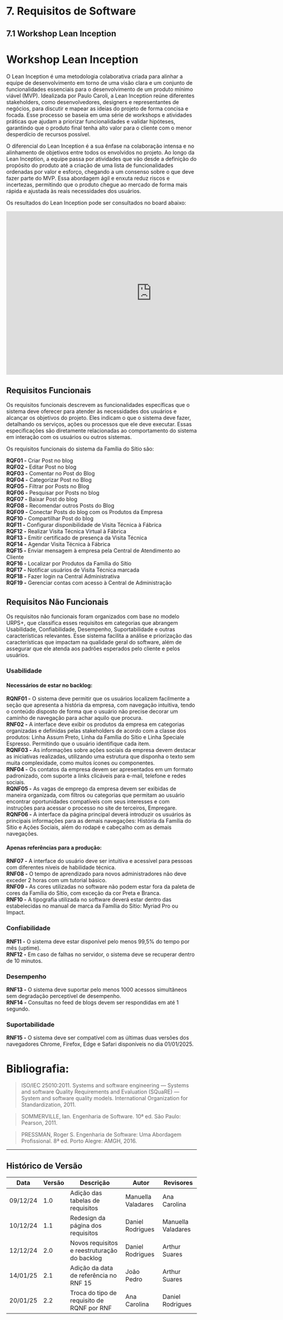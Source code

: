 # 7. Requisitos de Software

## 7.1 Workshop Lean Inception

# Workshop Lean Inception

O Lean Inception é uma metodologia colaborativa criada para alinhar a equipe de desenvolvimento em torno de uma visão clara e um conjunto de funcionalidades essenciais para o desenvolvimento de um produto mínimo viável (MVP). Idealizada por Paulo Caroli, a Lean Inception reúne diferentes stakeholders, como desenvolvedores, designers e representantes de negócios, para discutir e mapear as ideias do projeto de forma concisa e focada. Esse processo se baseia em uma série de workshops e atividades práticas que ajudam a priorizar funcionalidades e validar hipóteses, garantindo que o produto final tenha alto valor para o cliente com o menor desperdício de recursos possível.

O diferencial do Lean Inception é a sua ênfase na colaboração intensa e no alinhamento de objetivos entre todos os envolvidos no projeto. Ao longo da Lean Inception, a equipe passa por atividades que vão desde a definição do propósito do produto até a criação de uma lista de funcionalidades ordenadas por valor e esforço, chegando a um consenso sobre o que deve fazer parte do MVP. Essa abordagem ágil e enxuta reduz riscos e incertezas, permitindo que o produto chegue ao mercado de forma mais rápida e ajustada às reais necessidades dos usuários.

Os resultados do Lean Inception pode ser consultados no board abaixo:

<iframe width="768" height="432" src="https://miro.com/app/live-embed/uXjVLJUh_Eo=/?moveToViewport=-6919,-1897,12879,5798&embedId=144438836556" frameborder="0" scrolling="no" allow="fullscreen; clipboard-read; clipboard-write" allowfullscreen></iframe>

<br>

## Requisitos Funcionais

Os requisitos funcionais descrevem as funcionalidades específicas que o sistema deve oferecer para atender às necessidades dos usuários e alcançar os objetivos do projeto. Eles indicam o que o sistema deve fazer, detalhando os serviços, ações ou processos que ele deve executar. Essas especificações são diretamente relacionadas ao comportamento do sistema em interação com os usuários ou outros sistemas.

Os requisitos funcionais do sistema da Família do Sítio são:

**RQF01 -** Criar Post no blog <br>
**RQF02 -** Editar Post no blog <br>
**RQF03 -** Comentar no Post do Blog <br>
**RQF04 -** Categorizar Post no Blog <br>
**RQF05 -** Filtrar por Posts no Blog <br>
**RQF06 -** Pesquisar por Posts no blog <br>
**RQF07 -** Baixar Post do blog <br>
**RQF08 -** Recomendar outros Posts do Blog <br>
**RQF09 -** Conectar Posts do blog com os Produtos da Empresa <br>
**RQF10 -** Compartilhar Post do blog <br>
**RQF11 -** Configurar disponibilidade de Visita Técnica à Fábrica<br>
**RQF12 -** Realizar Visita Técnica Virtual à Fábrica<br>
**RQF13 -** Emitir certificado de presença da Visita Técnica <br>
**RQF14 -** Agendar Visita Técnica à Fábrica <br>
**RQF15 -** Enviar mensagem à empresa pela Central de Atendimento ao Cliente <br>
**RQF16 -** Localizar por Produtos da Família do Sítio <br>
**RQF17 -** Notificar usuários de Visita Técnica marcada<br>
**RQF18 -** Fazer login na Central Administrativa <br>
**RQF19 -** Gerenciar contas com acesso à Central de Administração

## Requisitos Não Funcionais

Os requisitos não funcionais foram organizados com base no modelo URPS+, que classifica esses requisitos em categorias que abrangem Usabilidade, Confiabilidade, Desempenho, Suportabilidade e outras características relevantes. Esse sistema facilita a análise e priorização das características que impactam na qualidade geral do software, além de assegurar que ele atenda aos padrões esperados pelo cliente e pelos usuários.

### Usabilidade

#### Necessários de estar no backlog:
**RQNF01 -** O sistema deve permitir que os usuários localizem facilmente a seção que apresenta a história da empresa, com navegação intuitiva, tendo o conteúdo disposto de forma que o usuário não precise decorar um caminho de navegação para achar aquilo que procura. <br>
**RNF02 -** A interface deve exibir os produtos da empresa em categorias organizadas e definidas pelas stakeholders de acordo com a classe dos produtos: Linha Assum Preto, Linha da Família do Sítio e Linha Speciale Espresso. Permitindo que o usuário identifique cada item.<br>
**RQNF03 -** As informações sobre ações sociais da empresa devem destacar as iniciativas realizadas, utilizando uma estrutura que disponha o texto sem muita complexidade, como muitos ícones ou componentes. <br>
**RNF04 -** Os contatos da empresa devem ser apresentados em um formato padronizado, com suporte a links clicáveis para e-mail, telefone e redes sociais. <br>
**RQNF05 -** As vagas de emprego da empresa devem ser exibidas de maneira organizada, com filtros ou categorias que permitam ao usuário encontrar oportunidades compatíveis com seus interesses e com instruções para acessar o processo no site de terceiros, Empregare. <br>
**RQNF06 -** A interface da página principal deverá introduzir os usuários às principais informações para as demais navegações: História da Família do Sítio e Ações Sociais, além do rodapé e cabeçalho com as demais navegações.

#### Apenas referências para a produção:
**RNF07 -** A interface do usuário deve ser intuitiva e acessível para pessoas com diferentes níveis de habilidade técnica. <br>
**RNF08 -** O tempo de aprendizado para novos administradores não deve exceder 2 horas com um tutorial básico. <br>
**RNF09 -** As cores utilizadas no software não podem estar fora da paleta de cores da Família do Sítio, com exceção da cor Preta e Branca. <br>
**RNF10 -** A tipografia utilizada no software deverá estar dentro das estabelecidas no manual de marca da Família do Sítio: Myriad Pro ou Impact. 

### Confiabilidade

**RNF11 -** O sistema deve estar disponível pelo menos 99,5% do tempo por mês (uptime). <br>
**RNF12 -** Em caso de falhas no servidor, o sistema deve se recuperar dentro de 10 minutos.

### Desempenho

**RNF13 -** O sistema deve suportar pelo menos 1000 acessos simultâneos sem degradação perceptível de desempenho. <br>
**RNF14 -** Consultas no feed de blogs devem ser respondidas em até 1 segundo.

### Suportabilidade

**RNF15 -** O sistema deve ser compatível com as últimas duas versões dos navegadores Chrome, Firefox, Edge e Safari disponíveis no dia 01/01/2025. <br>

# Bibliografia:

> ISO/IEC 25010:2011. Systems and software engineering — Systems and software Quality Requirements and Evaluation (SQuaRE) — System and software quality models. International Organization for Standardization, 2011.

> SOMMERVILLE, Ian. Engenharia de Software. 10ª ed. São Paulo: Pearson, 2011.

> PRESSMAN, Roger S. Engenharia de Software: Uma Abordagem Profissional. 8ª ed. Porto Alegre: AMGH, 2016.

---
## Histórico de Versão
Data     | Versão | Descrição           | Autor    | Revisores 
-------- | ------ | ------------------- | -------- | ---------
09/12/24 | 1.0 | Adição das tabelas de requisitos | Manuella Valadares | Ana Carolina
10/12/24 | 1.1 | Redesign da página dos requisitos | Daniel Rodrigues | Manuella Valadares
12/12/24 | 2.0 | Novos requisitos e reestruturação do backlog | Daniel Rodrigues | Arthur Suares
14/01/25 | 2.1 | Adição da data de referência no RNF 15 | João Pedro | Arthur Suares
20/01/25 | 2.2 | Troca do tipo de requisito de RQNF por RNF | Ana Carolina | Daniel Rodrigues





